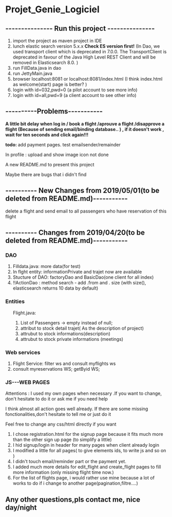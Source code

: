 # Projet_Genie_Logiciel

<h2>--------------- Run this project ---------------</h2>
<ol>
    <li>import the project as maven project in IDE</li>
    <li>lunch elastic search version 5.x.x <b>Check ES version first!</b> (In Dao, we used transport client which is deprecated in 7.0.0. The TransportClient is deprecated in favour of the Java High Level REST Client and will be removed in Elasticsearch 8.0. )</li>
    <li>run FillData.java in dao</li>
    <li> run JettyMain.java</li>
     <li>browser localhost:8081 or localhost:8081/index.html (I think index.html as welcome(start) page is better? )</li>
     <li>login with id=032,pwd=0 (a pilot account to see more info)</li>
     <li>login with id=all,pwd=9 (a client account to see other info)</li>
  </ol>
  
 <h2>----------Problems-----------</h2>
<p><b>  A little bit delay when log in / book a flight /aprouve a flight /disapprove a flight (Because of sending email/binding database.. ) , if it doesn't work , wait for ten seconds and click again!!!</b></p>
<p><b>todo: </b> add payment pages. test emailsender/remainder</p>
<p>In profile : upload and show image icon not done </p>
<p>A new README.md to present this project </p>
<p>Maybe there are bugs that i didn't find </p>
<h2>---------- New Changes from 2019/05/01(to be deleted from README.md)-----------</h2>
    <p>delete a flight and send email to all passengers who have reservation of this flight</p>
 <h2>---------- Changes from 2019/04/20(to be deleted from README.md)-----------</h2>
  <h3>DAO </h3>
 <ol>
    <li>Filldata.java: more data(for test)</li>
    <li>In flght entity: informationPrivate and trajet now are available</li>
    <li> Stucture of DAO: factoryDao and BasicDao(one client for all index)</li>
     <li>!!ActionDao : method search - add .from and . size (with size(), elasticsearch returns 10 data by default)</li>
  </ol>
  <h3>Entities</h3>
 <ol>
   Flight.java: <ol> <li>List of Passengers -> empty instead of null; </li>
    <li>attribut <trajet> to stock detail trajet( As the description of project)</li>
    <li>attrubut <info> to stock informations(description)</li>
    <li>attrubut <infoPrivate> to stock private informations (meetings)</li>
    </ol>
   </ol>
     
 <h3>Web services</h3>
 <ol>
    <li>Flight Service: filter ws and consult myflights ws </li>
    <li>consult myreservations WS; getByid WS; </li>
  </ol>
  
  <h3>JS---WEB PAGES</h3>
  <p>Attentions : I used my own pages when necessary .If you want to change, don't hesitate to do it or ask me if you need help</p>
  <p>I think almost all action goes well already. If there are some missing fonctionalities,don't hesitate to tell me or just do it </p>
  <p>Feel free to change any css/html directly if you want</p>
  <ol>
    <li> I chose registration.html for the signup page because it fits much more than the other sign up page (to simplify a little)</li>
    <li> I hid signup/login in header for many pages when client already login </li>
    <li> I modified a little for all pages( to give elements ids, to write js and so on )</li>
    <li> I didn't touch email/reminder part or the payment yet.</li>
    <li> I added much more details for edit_flight and create_flight pages to fill more information (only missing flight time now.) </li>
    <li> For the list of flights page, i would rather use mine because a lot of works to do if i change to another page(pagination,filtre....) </li>
  </ol>
 
<h2> Any other questions,pls contact me, nice day/night </h2>
